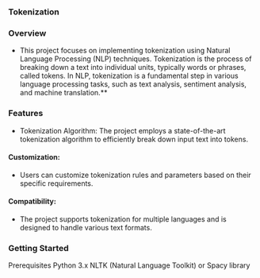 ### Tokenization
### Overview
- This project focuses on implementing tokenization using Natural Language Processing (NLP) techniques. Tokenization is the process of breaking down a text into individual units, typically words or phrases, called tokens. In NLP, tokenization is a fundamental step in various language processing tasks, such as text analysis, sentiment analysis, and machine translation.**

### Features
- Tokenization Algorithm: The project employs a state-of-the-art tokenization algorithm to efficiently break down input text into tokens.
#### Customization:
- Users can customize tokenization rules and parameters based on their specific requirements.
#### Compatibility: 
- The project supports tokenization for multiple languages and is designed to handle various text formats.
### Getting Started
Prerequisites
Python 3.x
NLTK (Natural Language Toolkit) or Spacy library
